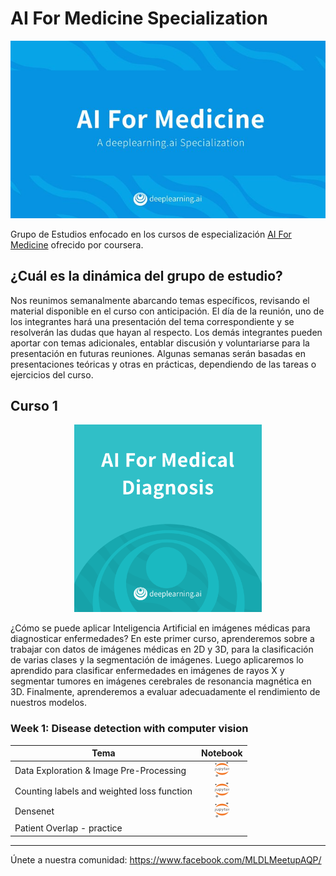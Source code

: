 # AI For Medicine Specialization

<p align="center">
   <a href="https://www.coursera.org/specializations/ai-for-medicine">
  <img src="./imgs/ai-for-medicine.jpeg"  class="center" >
</a>
</p>


Grupo de Estudios enfocado en los cursos de especialización [AI For Medicine](https://www.coursera.org/specializations/ai-for-medicine) ofrecido por coursera.


## ¿Cuál es la dinámica del grupo de estudio?

Nos reunimos semanalmente abarcando temas específicos, revisando el material disponible en el curso con anticipación. El día de la reunión, uno de los integrantes hará una presentación del tema correspondiente y se resolverán las dudas que hayan al respecto. Los demás integrantes pueden aportar con temas adicionales, entablar discusión y voluntariarse para la presentación en futuras reuniones. Algunas semanas serán basadas en presentaciones teóricas y otras en prácticas, dependiendo de las tareas o ejercicios del curso.

## Curso 1

<p align="center">
   <a href="https://www.coursera.org/learn/ai-for-medical-diagnosis" >
  <img src="./imgs/ai-for-medical-diagnosis.png"   width="300" height="300" >
</a>
</p>

¿Cómo se puede aplicar Inteligencia Artificial en imágenes médicas para diagnosticar enfermedades? En este primer curso, aprenderemos sobre a  trabajar con datos de imágenes médicas en 2D y 3D, para la clasificación de varias clases y la segmentación de imágenes. Luego aplicaremos lo aprendido para clasificar enfermedades en imágenes de rayos X y segmentar tumores en imágenes cerebrales de resonancia magnética en 3D. Finalmente, aprenderemos a evaluar adecuadamente el rendimiento de nuestros modelos.

### Week 1: Disease detection with computer vision

Tema  | Notebook |
------|:-:|
Data Exploration & Image Pre-Processing | [![](./imgs/icon_jupyter.png)](./AI%20For%20Medical%20Diagnosis/Week%201/AI4M_C1_W1_lecture_ex_01.ipynb)
Counting labels and weighted loss function | [![](./imgs/icon_jupyter.png)](./AI%20For%20Medical%20Diagnosis/Week%201/AI4M_C1_W1_lecture_ex_02.ipynb)
Densenet | [![](./imgs/icon_jupyter.png)](./AI%20For%20Medical%20Diagnosis/Week%201/AI4M_C1_W1_lecture_ex_03.ipynb)
Patient Overlap - practice |

____
Únete a nuestra comunidad: https://www.facebook.com/MLDLMeetupAQP/
